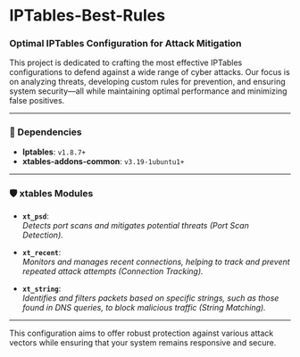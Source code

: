 # IPTables-Best-Rules
### Optimal IPTables Configuration for Attack Mitigation

This project is dedicated to crafting the most effective IPTables configurations to defend against a wide range of cyber attacks. Our focus is on analyzing threats, developing custom rules for prevention, and ensuring system security—all while maintaining optimal performance and minimizing false positives.

---

### 🔧 Dependencies

- **Iptables**: `v1.8.7+`
- **xtables-addons-common**: `v3.19-1ubuntu1+`

---

### 🛡️ xtables Modules

- **`xt_psd`**:  
  _Detects port scans and mitigates potential threats (Port Scan Detection)._

- **`xt_recent`**:  
  _Monitors and manages recent connections, helping to track and prevent repeated attack attempts (Connection Tracking)._

- **`xt_string`**:  
  _Identifies and filters packets based on specific strings, such as those found in DNS queries, to block malicious traffic (String Matching)._

---

This configuration aims to offer robust protection against various attack vectors while ensuring that your system remains responsive and secure.
